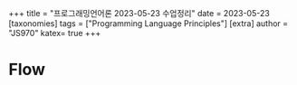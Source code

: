 +++
title = "프로그래밍언어론 2023-05-23 수업정리"
date = 2023-05-23
[taxonomies]
tags = ["Programming Language Principles"]
[extra]
author = "JS970"
katex= true
+++
# Flow